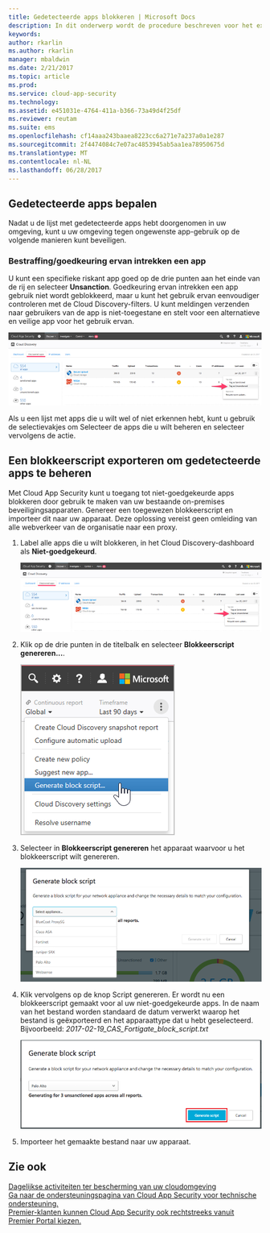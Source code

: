 ```yaml
---
title: Gedetecteerde apps blokkeren | Microsoft Docs
description: In dit onderwerp wordt de procedure beschreven voor het exporteren van blokkeerscripten voor gedetecteerde apps.
keywords: 
author: rkarlin
ms.author: rkarlin
manager: mbaldwin
ms.date: 2/21/2017
ms.topic: article
ms.prod: 
ms.service: cloud-app-security
ms.technology: 
ms.assetid: e451031e-4764-411a-b366-73a49d4f25df
ms.reviewer: reutam
ms.suite: ems
ms.openlocfilehash: cf14aaa243baaea8223cc6a271e7a237a0a1e287
ms.sourcegitcommit: 2f4474084c7e07ac4853945ab5aa1ea78950675d
ms.translationtype: MT
ms.contentlocale: nl-NL
ms.lasthandoff: 06/28/2017
---
```

## <a name="govern-discovered-apps"></a>Gedetecteerde apps bepalen

Nadat u de lijst met gedetecteerde apps hebt doorgenomen in uw omgeving, kunt u uw omgeving tegen ongewenste app-gebruik op de volgende manieren kunt beveiligen.

### <a name="sanctioningunsanctioning-an-app"></a>Bestraffing/goedkeuring ervan intrekken een app 

U kunt een specifieke riskant app goed op de drie punten aan het einde van de rij en selecteer **Unsanction**.
Goedkeuring ervan intrekken een app gebruik niet wordt geblokkeerd, maar u kunt het gebruik ervan eenvoudiger controleren met de Cloud Discovery-filters. U kunt meldingen verzenden naar gebruikers van de app is niet-toegestane en stelt voor een alternatieve en veilige app voor het gebruik ervan.

![Labelen als Niet-goedgekeurd](./media/tag-as-unsanctioned.png)  


Als u een lijst met apps die u wilt wel of niet erkennen hebt, kunt u gebruik de selectievakjes om Selecteer de apps die u wilt beheren en selecteer vervolgens de actie.


## <a name="export-a-block-script-to-govern-discovered-apps"></a>Een blokkeerscript exporteren om gedetecteerde apps te beheren

Met Cloud App Security kunt u toegang tot niet-goedgekeurde apps blokkeren door gebruik te maken van uw bestaande on-premises beveiligingsapparaten. Genereer een toegewezen blokkeerscript en importeer dit naar uw apparaat.
Deze oplossing vereist geen omleiding van alle webverkeer van de organisatie naar een proxy.

1. Label alle apps die u wilt blokkeren, in het Cloud Discovery-dashboard als **Niet-goedgekeurd**.

   ![Labelen als Niet-goedgekeurd](./media/tag-as-unsanctioned.png)  

2. Klik op de drie punten in de titelbalk en selecteer **Blokkeerscript genereren...**. 

   ![Blokkeerscript genereren](./media/generate-block-script.png)  

3. Selecteer in **Blokkeerscript genereren** het apparaat waarvoor u het blokkeerscript wilt genereren. 

   ![Pop-upvenster Blokkeerscript genereren](./media/generate-block-script-popup.png)  

4. Klik vervolgens op de knop Script genereren. Er wordt nu een blokkeerscript gemaakt voor al uw niet-goedgekeurde apps. In de naam van het bestand worden standaard de datum verwerkt waarop het bestand is geëxporteerd en het apparaattype dat u hebt geselecteerd. Bijvoorbeeld: *2017-02-19_CAS_Fortigate_block_script.txt* 

   ![Knop Blokkeerscript genereren](./media/generate-block-script-button.png)  

5. Importeer het gemaakte bestand naar uw apparaat.



## <a name="see-also"></a>Zie ook  
[Dagelijkse activiteiten ter bescherming van uw cloudomgeving](daily-activities-to-protect-your-cloud-environment.md)   
[Ga naar de ondersteuningspagina van Cloud App Security voor technische ondersteuning.](http://support.microsoft.com/oas/default.aspx?prid=16031)   
[Premier-klanten kunnen Cloud App Security ook rechtstreeks vanuit Premier Portal kiezen.](https://premier.microsoft.com/)  
  
  
